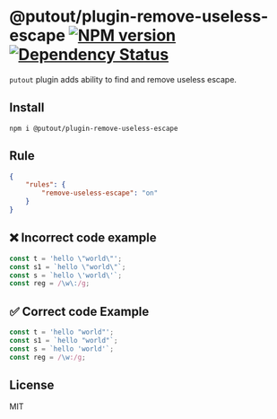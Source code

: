 # @putout/plugin-remove-useless-escape [![NPM version][NPMIMGURL]][NPMURL] [![Dependency Status][DependencyStatusIMGURL]][DependencyStatusURL]

[NPMIMGURL]: https://img.shields.io/npm/v/@putout/plugin-remove-useless-escape.svg?style=flat&longCache=true
[NPMURL]: https://npmjs.org/package/@putout/plugin-remove-useless-escape"npm"
[DependencyStatusURL]: https://david-dm.org/coderaiser/putout?path=packages/plugin-remove-useless-escape
[DependencyStatusIMGURL]: https://david-dm.org/coderaiser/putout.svg?path=packages/plugin-remove-useless-escape

`putout` plugin adds ability to find and remove useless escape.

## Install

```
npm i @putout/plugin-remove-useless-escape
```

## Rule

```json
{
    "rules": {
        "remove-useless-escape": "on"
    }
}
```

## ❌ Incorrect code example

```js
const t = 'hello \"world\"';
const s1 = `hello \"world\"`;
const s = `hello \'world\'`;
const reg = /\w\:/g;
```

## ✅ Correct code Example

```js
const t = 'hello "world"';
const s1 = `hello "world"`;
const s = `hello 'world'`;
const reg = /\w:/g;
```

## License

MIT
